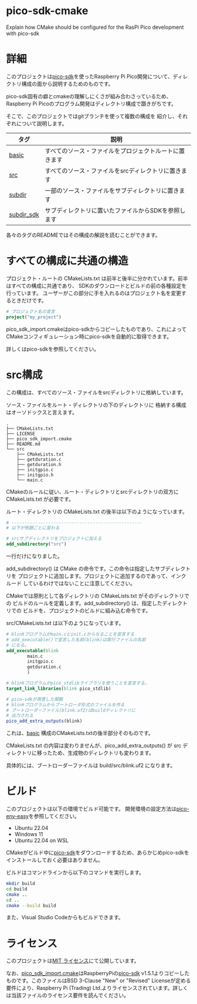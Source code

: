 # pico-sdk-cmake
Explain how CMake should be configured for the RasPi Pico development with pico-sdk

# 詳細

このプロジェクトは[pico-sdk](https://github.com/raspberrypi/pico-sdk)を使ったRaspberry Pi Pico開発について、ディレクトリ構成の面から説明するためのものです。

pico-sdk固有の癖とcmakeの理解しにくさが組み合わさっているため、
Raspberry Pi Picoのプログラム開発はディレクトリ構成で躓きがちです。

そこで、このプロジェクトではgitブランチを使って複数の構成を
紹介し、それぞれについて説明します。

タグ       | 説明
-----------|-----------
[basic](https://github.com/suikan4github/pico-sdk-cmake/tree/basic)      | すべてのソース・ファイルをプロジェクトルートに置きます
[src](https://github.com/suikan4github/pico-sdk-cmake/tree/src)        | すべてのソース・ファイルをsrcディレクトリに置きます
[subdir](https://github.com/suikan4github/pico-sdk-cmake/tree/subdir)     | 一部のソース・ファイルをサブディレクトリに置きます
[subdir_sdk](https://github.com/suikan4github/pico-sdk-cmake/tree/subdir_sdk) | サブディレクトリに置いたファイルからSDKを参照します

各々のタグのREADMEではその構成の解説を読むことができます。

# すべての構成に共通の構造


プロジェクト・ルートの CMakeLists.txt は前半と後半に分かれています。前半はすべての構成に共通であり、
SDKのダウンロードとビルドの前の各種設定を行っています。
ユーザーがこの部分に手を入れるのはプロジェクト名を変更するときだけです。

```CMake
# プロジェクト名の宣言
project("my_project")
```

pico_sdk_import.cmakeはpico-sdkからコピーしたものであり、これによって
CMakeコンフィギュレーション時にpico-sdkを自動的に取得できます。

詳しくはpico-sdkを参照してください。

# src構成
この構成は、すべてのソース・ファイルをsrcディレクトリに格納しています。

ソース・ファイルをルート・ディレクトリの下のディレクトリに
格納する構成はオーソドックスと言えます。

```
.
├── CMakeLists.txt
├── LICENSE
├── pico_sdk_import.cmake
├── README.md
└── src
    ├── CMakeLists.txt
    ├── getduration.c
    ├── getduration.h
    ├── initgpio.c
    ├── initgpio.h
    └── main.c
```
CMakeのルールに従い、ルート・ディレクトリとsrcディレクトリの双方に
CMakeLists.txt が必要です。

ルート・ディレクトリの CMakeLists.txt の後半は以下のようになっています。
```CMake
# --------------------------------------------------
# 以下が例題ごとに変わる

# srcサブディレクトリをプロジェクトに加える
add_subdirectory("src")
```
一行だけになりました。

add_subdirectory() は CMake の命令です。この命令は指定したサブディレクトリを
プロジェクトに追加します。プロジェクトに追加するのであって、インクルード
しているわけではないことに注意してください。

CMakeでは原則として各ディレクトリの CMakeLists.txt がそのディレクトリでの
ビルドのルールを定義します。add_subdirectory() は、指定したディレクトリでの
ビルドを、プロジェクトのビルドに組み込む命令です。

src/CMakeLists.txt は以下のようになっています。
```CMake
# blinkプログラムがmain.cとinit.cからなることを宣言する
# add_executable()で宣言した名前(blink)は実行ファイルの名前
# になる。
add_executable(blink
        main.c
        initgpio.c
        getduration.c
        )

# blinkプログラムがpico_stdlibライブラリを使うことを宣言する。
target_link_libraries(blink pico_stdlib)

# pico-sdkが用意した関数
# blinkプログラムからブートローダ形式のファイルを作る
# ブートローダーファイル(blink.uf2)はbuildディレクトリに
# 出力される
pico_add_extra_outputs(blink)

```

これは、[basic](https://github.com/suikan4github/pico-sdk-cmake/tree/basic) 構成のCMakeLists.txtの後半部分そのものです。

CMakeLists.txt の内容は変わりませんが、pico_add_extra_outputs() が
src ディレクトリに移ったため、生成物のディレクトリも変わります。

具体的には、ブートローダーファイルは build/src/blink.uf2 になります。

# ビルド
このプロジェクトは以下の環境でビルド可能です。
開発環境の設定方法は[pico-env-easy](https://github.com/suikan4github/pico-env-easy)を参照してください。

- Ubuntu 22.04
- Windows 11
- Ubuntu 22.04 on WSL

CMakeがビルド中に[pico-sdk](https://github.com/raspberrypi/pico-sdk)をダウンロードするため、あらかじめpico-sdkをインストールしておく必要はありません。


ビルドはコマンドラインから以下のコマンドを実行します。
```bash
mkdir build
cd build
cmake ..
cd ..
cmake --build build
```
また、Visual Studio Codeからもビルドできます。

# ライセンス

このプロジェクトは[MIT ライセンス](LICENSE)にて公開しています。

なお、[pico_sdk_import.cmake](pico_sdk_import.cmake)はRaspberryPiの[pico-sdk](https://github.com/raspberrypi/pico-sdk) v1.5.1よりコピーしたものです。このファイルはBSD 3-Clause "New" or "Revised" Licenseが定める要件により、Raspberry Pi (Trading) Ltd.よりライセンスされています。詳しくは当該ファイルのライセンス要件を読んでください。